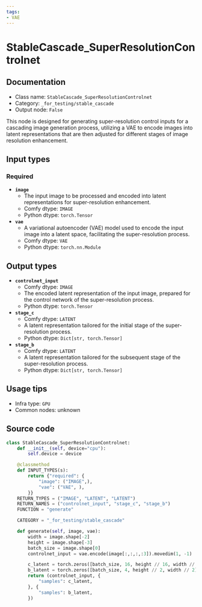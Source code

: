 ```yaml
---
tags:
- VAE
---
```


# StableCascade_SuperResolutionControlnet
## Documentation
- Class name: `StableCascade_SuperResolutionControlnet`
- Category: `_for_testing/stable_cascade`
- Output node: `False`

This node is designed for generating super-resolution control inputs for a cascading image generation process, utilizing a VAE to encode images into latent representations that are then adjusted for different stages of image resolution enhancement.
## Input types
### Required
- **`image`**
    - The input image to be processed and encoded into latent representations for super-resolution enhancement.
    - Comfy dtype: `IMAGE`
    - Python dtype: `torch.Tensor`
- **`vae`**
    - A variational autoencoder (VAE) model used to encode the input image into a latent space, facilitating the super-resolution process.
    - Comfy dtype: `VAE`
    - Python dtype: `torch.nn.Module`
## Output types
- **`controlnet_input`**
    - Comfy dtype: `IMAGE`
    - The encoded latent representation of the input image, prepared for the control network of the super-resolution process.
    - Python dtype: `torch.Tensor`
- **`stage_c`**
    - Comfy dtype: `LATENT`
    - A latent representation tailored for the initial stage of the super-resolution process.
    - Python dtype: `Dict[str, torch.Tensor]`
- **`stage_b`**
    - Comfy dtype: `LATENT`
    - A latent representation tailored for the subsequent stage of the super-resolution process.
    - Python dtype: `Dict[str, torch.Tensor]`
## Usage tips
- Infra type: `GPU`
- Common nodes: unknown


## Source code
```python
class StableCascade_SuperResolutionControlnet:
    def __init__(self, device="cpu"):
        self.device = device

    @classmethod
    def INPUT_TYPES(s):
        return {"required": {
            "image": ("IMAGE",),
            "vae": ("VAE", ),
        }}
    RETURN_TYPES = ("IMAGE", "LATENT", "LATENT")
    RETURN_NAMES = ("controlnet_input", "stage_c", "stage_b")
    FUNCTION = "generate"

    CATEGORY = "_for_testing/stable_cascade"

    def generate(self, image, vae):
        width = image.shape[-2]
        height = image.shape[-3]
        batch_size = image.shape[0]
        controlnet_input = vae.encode(image[:,:,:,:3]).movedim(1, -1)

        c_latent = torch.zeros([batch_size, 16, height // 16, width // 16])
        b_latent = torch.zeros([batch_size, 4, height // 2, width // 2])
        return (controlnet_input, {
            "samples": c_latent,
        }, {
            "samples": b_latent,
        })

```
